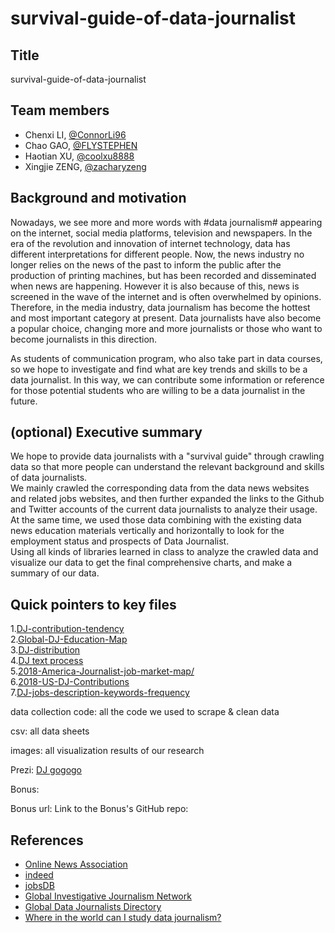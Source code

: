 # survival-guide-of-data-journalist
  
## Title
survival-guide-of-data-journalist

## Team members
- Chenxi LI, [@ConnorLi96](https://github.com/ConnorLi96)
- Chao GAO, [@FLYSTEPHEN](https://github.com/FLYSTEPHEN)
- Haotian XU, [@coolxu8888](https://github.com/coolxu8888)
- Xingjie ZENG, [@zacharyzeng](https://github.com/zacharyzeng)
## Background and motivation
Nowadays, we see more and more words with #data journalism# appearing on the internet, social media platforms, television and newspapers. In the era of the revolution and innovation of internet technology, data has different interpretations for different people. Now, the news industry no longer relies on the news of the past to inform the public after the production of printing machines, but has been recorded and disseminated when news are happening. However it is also because of this, news is screened in the wave of the internet and is often overwhelmed by opinions. Therefore, in the media industry, data journalism has become the hottest and most important category at present. Data journalists have also become a popular choice, changing more and more journalists or those who want to become journalists in this direction.
  
As students of communication program, who also take part in data courses, so we hope to investigate and find what are key trends and skills to be a data journalist. In this way, we can contribute some information or reference for those potential students who are willing to be a data journalist in the future.
  
## (optional) Executive summary
We hope to provide data journalists with a "survival guide" through crawling data so that more people can understand the relevant background and skills of data journalists.  
We mainly crawled the corresponding data from the data news websites and related jobs websites, and then further expanded the links to the Github and Twitter accounts of the current data journalists to analyze their usage. At the same time, we used those data combining with the existing data news education materials vertically and horizontally to look for the employment status and prospects of Data Journalist.  
Using all kinds of libraries learned in class to analyze the crawled data and visualize our data to get the final comprehensive charts, and make a summary of our data.  

## Quick pointers to key files
1.[DJ-contribution-tendency](https://github.com/ConnorLi96/survival-guide-of-data-journalist/blob/master/1%20DJ-contribution-tendency/DJ-contribution-tendency-line%26area.ipynb)  
2.[Global-DJ-Education-Map](https://github.com/ConnorLi96/survival-guide-of-data-journalist/blob/master/2%20Global-DJ-Education-Map/Global-DJ-Education-Map.ipynb)  
3.[DJ-distribution](https://github.com/ConnorLi96/survival-guide-of-data-journalist/blob/master/3%20DJ-distribution/DJ-distribution.ipynb)  
4.[DJ text process](https://github.com/ConnorLi96/survival-guide-of-data-journalist/blob/master/4%20DJ%20text%20process/Word%20CLoud%20%26%20Count.ipynb)  
5.[2018-America-Journalist-job-market-map/](https://github.com/ConnorLi96/survival-guide-of-data-journalist/blob/master/others/2018-America-Journalist-job-market-map/U.S-Journalism-Employment-Market.ipynb)  
6.[2018-US-DJ-Contributions](https://github.com/ConnorLi96/survival-guide-of-data-journalist/blob/master/others/2018-US-DJ-Contributions/Contribution%20Analysis%20In%20US.ipynb)  
7.[DJ-jobs-description-keywords-frequency](https://github.com/ConnorLi96/survival-guide-of-data-journalist/blob/master/others/DJ-jobs-description-keywords-frequency/jobs-description-analysis.ipynb)  

data collection code: all the code we used to scrape & clean data

csv: all data sheets

images: all visualization results of our research

Prezi: [DJ gogogo](https://prezi.com/view/wUc3wyvCLEMqya7l2rJX/)

Bonus:

Bonus url: 
Link to the Bonus's GitHub repo: 

## References
- [Online News Association](https://careers.journalists.org/jobs/?keywords=data+OR+journalist&page=1)
- [indeed](https://www.indeed.com/jobs?q=Data+Journalist+Internship&start=10)
- [jobsDB](https://hk.jobsdb.com/hk/search-jobs/data-journalist/1)
- [Global Investigative Journalism Network](https://cn.gijn.org/2018/08/24/%E6%95%B0%E6%8D%AE%E6%96%B0%E9%97%BB%E6%95%99%E8%82%B2%E5%93%AA%E5%AE%B6%E5%BC%BA%EF%BC%9F-%E6%95%B0%E6%8D%AE%E6%96%B0%E9%97%BB%E7%B2%BE%E9%80%89/)
- [Global Data Journalists Directory](http://jplusplus.github.io/global-directory/)
- [Where in the world can I study data journalism?](https://medium.com/ucd-ischool/where-in-the-world-can-i-study-data-journalism-44c006e55ea5)
